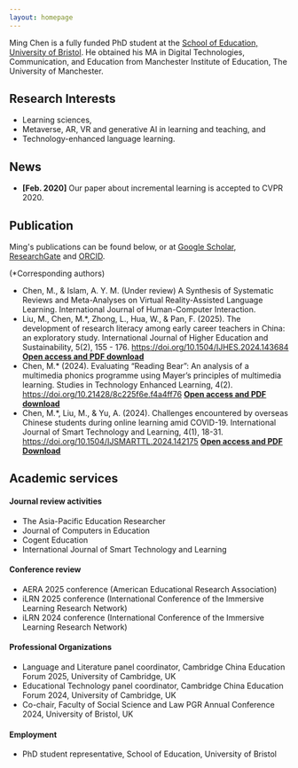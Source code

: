 ```yaml
---
layout: homepage
---
```



Ming Chen is a fully funded PhD student at the [School of Education, University of Bristol](https://research-information.bris.ac.uk/en/persons/ming-chen). He obtained his MA in Digital Technologies, Communication, and Education from Manchester Institute of Education, The University of Manchester.

## Research Interests
- Learning sciences,
- Metaverse, AR, VR and generative AI in learning and teaching, and
- Technology-enhanced language learning.

## News

- **[Feb. 2020]** Our paper about incremental learning is accepted to CVPR 2020.

## Publication
Ming's publications can be found below, or at [Google Scholar](https://scholar.google.com/citations?user=bhmuN8YAAAAJ&hl=en), [ResearchGate](https://www.researchgate.net/profile/Ming-Chen-174) and [ORCID](https://orcid.org/0000-0003-4099-1606).

(*Corresponding authors)
- Chen, M., & Islam, A. Y. M. (Under review) A Synthesis of Systematic Reviews and Meta-Analyses on Virtual Reality-Assisted Language Learning. International Journal of Human-Computer Interaction.
- Liu, M., Chen, M.*, Zhong, L., Hua, W., & Pan, F. (2025). The development of research literacy among early career teachers in China: an exploratory study. International Journal of Higher Education and Sustainability, 5(2), 155 - 176. https://doi.org/10.1504/IJHES.2024.143684
[**<ins>Open access and PDF download</ins>**](https://www.researchgate.net/publication/386127750_The_development_of_research_literacy_among_early_career_teachers_in_China_An_exploratory_study/link/6745f43a359dcb4d9d3ab10b/download?_tp=eyJjb250ZXh0Ijp7ImZpcnN0UGFnZSI6InByb2ZpbGUiLCJwYWdlIjoicHVibGljYXRpb24iLCJwcmV2aW91c1BhZ2UiOiJwcm9maWxlIn19)
- Chen, M.* (2024). Evaluating “Reading Bear”: An analysis of a multimedia phonics programme using Mayer’s principles of multimedia learning. Studies in Technology Enhanced Learning, 4(2). https://doi.org/10.21428/8c225f6e.f4a4ff76 [**<ins>Open access and PDF download</ins>**](https://doi.org/10.21428/8c225f6e.f4a4ff76)
- Chen, M.*, Liu, M., & Yu, A. (2024). Challenges encountered by overseas Chinese students during online learning amid COVID-19. International Journal of Smart Technology and Learning, 4(1), 18-31. https://doi.org/10.1504/IJSMARTTL.2024.142175 
[**<ins>Open access and PDF Download</ins>**](https://www.researchgate.net/publication/384865566_Challenges_encountered_by_overseas_Chinese_students_during_online_learning_amid_COVID-19/link/670d9175c100fa17c8ccd871/download?_tp=eyJjb250ZXh0Ijp7ImZpcnN0UGFnZSI6InByb2ZpbGUiLCJwYWdlIjoicHVibGljYXRpb24iLCJwcmV2aW91c1BhZ2UiOiJwcm9maWxlIn19)

## Academic services

#### Journal review activities 

- The Asia-Pacific Education Researcher
- Journal of Computers in Education
- Cogent Education
- International Journal of Smart Technology and Learning

#### Conference review
- AERA 2025 conference (American Educational Research Association)
- iLRN 2025 conference (International Conference of the Immersive Learning Research Network)
- iLRN 2024 conference (International Conference of the Immersive Learning Research Network)

#### Professional Organizations
- Language and Literature panel coordinator, Cambridge China Education Forum 2025, University of Cambridge, UK
- Educational Technology panel coordinator, Cambridge China Education Forum 2024, University of Cambridge, UK
- Co-chair, Faculty of Social Science and Law PGR Annual Conference 2024, University of Bristol, UK

#### Employment
- PhD student representative, School of Education, University of Bristol


